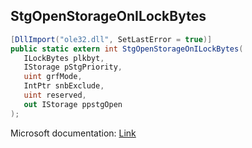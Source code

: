 ## StgOpenStorageOnILockBytes

```csharp
[DllImport("ole32.dll", SetLastError = true)]
public static extern int StgOpenStorageOnILockBytes(
   ILockBytes plkbyt,
   IStorage pStgPriority,
   uint grfMode,
   IntPtr snbExclude,
   uint reserved,
   out IStorage ppstgOpen
);
```

Microsoft documentation: [Link](https://learn.microsoft.com/en-us/windows/win32/api/coml2api/nf-coml2api-stgopenstorageonilockbytes)

